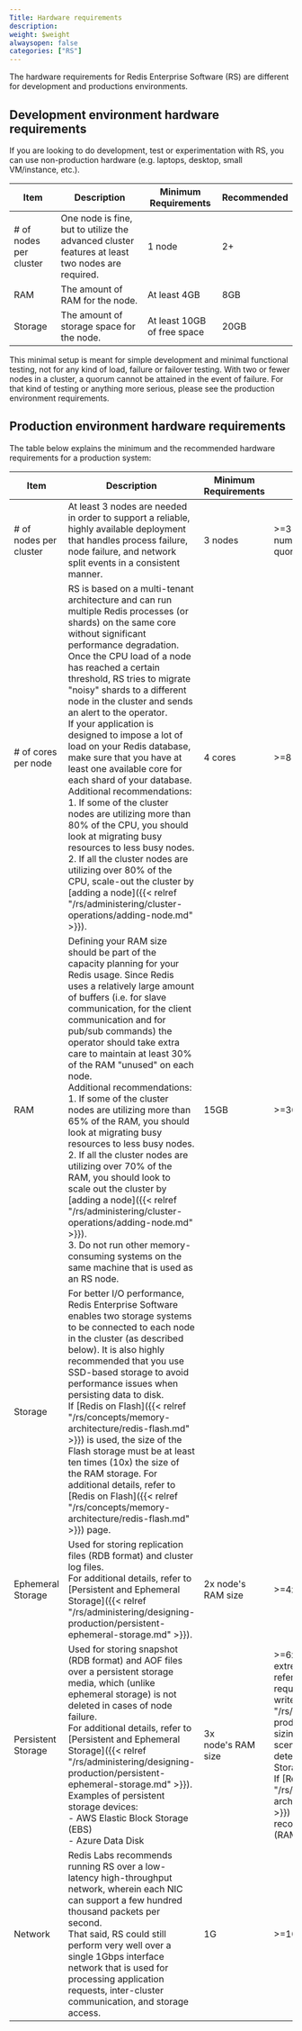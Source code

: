 ```yaml
---
Title: Hardware requirements
description:
weight: $weight
alwaysopen: false
categories: ["RS"]
---
```

The hardware requirements for Redis Enterprise Software (RS) are different for development and productions environments.

## Development environment hardware requirements

If you are looking to do development, test or experimentation with RS, you can use non-production hardware (e.g.
laptops, desktop, small VM/instance, etc.).

| Item | Description | Minimum Requirements | Recommended |
|------------|-----------------|------------|-----------------|
| \# of nodes per cluster | One node is fine, but to utilize the advanced cluster features at least two nodes are required. | 1 node | 2+ |
| RAM | The amount of RAM for the node. | At least 4GB | 8GB |
| Storage | The amount of storage space for the node. | At least 10GB of free space | 20GB |

This minimal setup is meant for simple development and minimal
functional testing, not for any kind of load, failure or failover
testing. With two or fewer nodes in a cluster, a quorum cannot be
attained in the event of failure. For that kind of testing or anything
more serious, please see the production environment requirements.

## Production environment hardware requirements

The table below explains the minimum and the recommended hardware
requirements for a production system:

| Item | Description | Minimum Requirements | Recommended |
|------------|-----------------|------------|-----------------|
| # of nodes per cluster  | At least 3 nodes are needed in order to support a reliable, highly available deployment that handles process failure, node failure, and network split events in a consistent manner. | 3 nodes | >=3 nodes; must be odd number of nodes to maintain quorum |
| # of cores per node | RS is based on a multi-tenant architecture and can run multiple Redis processes (or shards) on the same core without significant performance degradation.</br>Once the CPU load of a node has reached a certain threshold, RS tries to migrate "noisy" shards to a different node in the cluster and sends an alert to the operator.</br>If your application is designed to impose a lot of load on your Redis database, make sure that you have at least one available core for each shard of your database.</br>Additional recommendations:</br>1. If some of the cluster nodes are utilizing more than 80% of the CPU, you should look at migrating busy resources to less busy nodes.</br>2. If all the cluster nodes are utilizing over 80% of the CPU, scale-out the cluster by [adding a node]({{< relref "/rs/administering/cluster-operations/adding-node.md" >}}). | 4 cores | >=8 cores |
| RAM | Defining your RAM size should be part of the capacity planning for your Redis usage. Since Redis uses a relatively large amount of buffers (i.e. for slave communication, for the client communication and for pub/sub commands) the operator should take extra care to maintain at least 30% of the RAM "unused" on each node.</br>Additional recommendations:</br>1. If some of the cluster nodes are utilizing more than 65% of the RAM, you should look at migrating busy resources to less busy nodes.</br>2. If all the cluster nodes are utilizing over 70% of the RAM, you should look to scale out the cluster by [adding a node]({{< relref "/rs/administering/cluster-operations/adding-node.md" >}}).</br>3. Do not run other memory-consuming systems on the same machine that is used as an RS node. | 15GB | >=30GB |
| Storage | For better I/O performance, Redis Enterprise Software enables two storage systems to be connected to each node in the cluster (as described below). It is also highly recommended that you use SSD-based storage to avoid performance issues when persisting data to disk.</br>If [Redis on Flash]({{< relref "/rs/concepts/memory-architecture/redis-flash.md" >}}) is used, the size of the Flash storage must be at least ten times (10x) the size of the RAM storage. For additional details, refer to [Redis on Flash]({{< relref "/rs/concepts/memory-architecture/redis-flash.md" >}}) page. | | |
| Ephemeral Storage | Used for storing replication files (RDB format) and cluster log files.</br>For additional details, refer to [Persistent and Ephemeral Storage]({{< relref "/rs/administering/designing-production/persistent-ephemeral-storage.md" >}}). | 2x node's RAM size | >=4x node's RAM size |
| Persistent Storage | Used for storing snapshot (RDB format) and AOF files over a persistent storage media, which (unlike ephemeral storage) is not deleted in cases of node failure.</br>For additional details, refer to [Persistent and Ephemeral Storage]({{< relref "/rs/administering/designing-production/persistent-ephemeral-storage.md" >}}).</br>Examples of persistent storage devices:</br>-   AWS Elastic Block Storage (EBS)</br>-   Azure Data Disk</br> | 3x node's RAM size | >=6x node's RAM size. For extreme 'write' scenarios, refer to the [Disk size requirements for extreme write scenarios]({{< relref "/rs/administering/designing-production/performance/disk-sizing-heavy-write-scenarios.md" >}}) section to determine the right Persistent Storage size.</br>If [Redis on Flash]({{< relref "/rs/concepts/memory-architecture/redis-flash.md" >}}) is enabled, calculate the recommended size as 5x of (RAM+Flash). |
| Network | Redis Labs recommends running RS over a low-latency high-throughput network, wherein each NIC can support a few hundred thousand packets per second.</br>That said, RS could still perform very well over a single 1Gbps interface network that is used for processing application requests, inter-cluster communication, and storage access. | 1G | >=10G |
